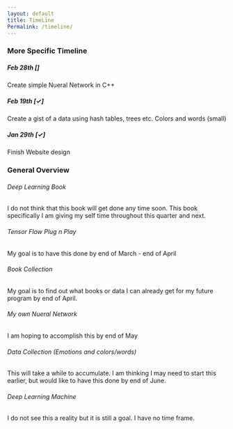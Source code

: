 ```yaml
---
layout: default
title: TimeLine
Permalink: /timeline/
---
```


### More Specific Timeline ###

##### Feb 28th [] #####

Create simple Nueral Network in C++

##### Feb 19th [✓] #####

Create a gist of a data using hash tables, trees etc. Colors and words (small)

##### Jan 29th [✓] #####

Finish Website design

### General Overview ###

###### Deep Learning Book

I do not think that this book will get done any time soon. This book specifically I am giving my self time throughout this quarter and next.

###### Tensor Flow Plug n Play

My goal is to have this done by end of March - end of April

###### Book Collection

My goal is to find out what books or data I can already get for my future program by end of April.

###### My own Nueral Network

I am hoping to accomplish this by end of May

###### Data Collection (Emotions and colors/words)

This will take a while to accumulate. I am thinking I may need to start this earlier, but would like to have this done by end of June.

###### Deep Learning Machine

I do not see this a reality but it is still a goal. I have no time frame.
